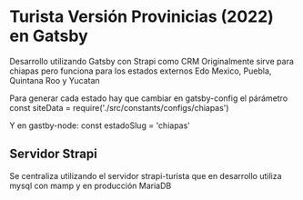 # Turista Versión Provinicias (2022) en Gatsby

Desarrollo utilizando Gatsby con Strapi como CRM
Originalmente sirve para chiapas pero funciona para los estados externos Edo Mexico, Puebla, Quintana Roo y Yucatan

Para generar cada estado hay que cambiar en gatsby-config 
el párámetro const siteData = require('./src/constants/configs/chiapas')

Y en gastby-node: const estadoSlug = 'chiapas'

## Servidor Strapi
Se centraliza utilizando el servidor strapi-turista que en desarrollo utiliza mysql con mamp y en producción MariaDB
